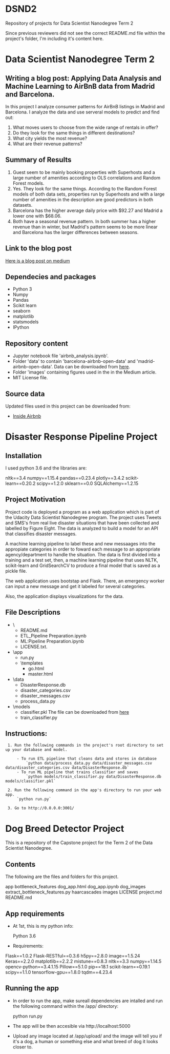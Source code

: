 # DSND2

Repository of projects for Data Scientist Nanodegree Term 2

Since previous reviewers did not see the correct README.md file within the project's folder, I'm including it's content here.




# Data Scientist Nanodegree Term 2

## Writing a blog post: Applying Data Analysis and Machine Learning to AirBnB data from Madrid and Barcelona.

In this project I analyze consumer patterns for AirBnB listings in Madrid and Barcelona. I analyze the data and use serveral models to predict and find out:

  1. What moves users to choose from the wide range of rentals in offer?
  2. Do they look for the same things in different destinations?
  3. What city yields the most revenue?
  4. What are their revenue patterns?

## Summary of Results

   1. Guest seem to be mainly booking properties with Superhosts and a large number of amenities according to OLS correlations and Random Forest models.
   2. Yes. They look for the same things. According to the Random Forest models of both data sets, properties run by Superhosts and with a large number of amenities in the description are good predictors in both datasets.
   3. Barcelona has the higher average daily price with $92.27 and Madrid a lower one with $68.06.
   4. Both have a seasonal revenue pattern. In both summer has a higher revenue than in winter, but Madrid's pattern seems to be more linear and Barcelona has the larger differences between seasons.

## Link to the blog post

[Here is a blog post on medium](https://medium.com/@danielgh/what-do-travelers-look-for-when-booking-vacation-rental-382af4e61f30)

## Dependecies and packages

- Python 3
- Numpy
- Pandas
- Scikit learn
- seaborn
- matplotlib
- statsmodels
- IPython

## Repository content

- Jupyter notebook file 'airbnb_analysis.ipynb'.
- Folder 'data' to contain 'barcelona-airbnb-open-data' and 'madrid-airbnb-open-data'. Data can be downloaded from [here](https://cloud.insoft.es/s/acfq983SwrifgKB).
- Folder 'images' containing figures used in the in the Medium article.
- MIT License file.

## Source data

Updated files used in this project can be downloaded from:

- [Inside Airbnb](http://insideairbnb.com/get-the-data.html)




# Disaster Response Pipeline Project


## Installation

I used python 3.6 and the libraries are:

nltk==3.4
numpy==1.15.4
pandas==0.23.4
plotly==3.4.2
scikit-learn==0.20.2
scipy==1.2.0
sklearn==0.0
SQLAlchemy==1.2.15


## Project Motivation

Project code is deployed a program as a web application which is part of the Udacity Data Scientist Nanodegree program. The project uses Tweets and SMS's from real live disaster situations that have been collected and labelled by Figure Eight. The data is analyzed to build a model for an API that classifies disaster messages.

A machine learning pipeline to label these and new messaages into the appropiate categories in order to foward each message to an appropriate agency/department to handle the situation. The data is first divided into a training and a test set, then, a machine learning pipeline that uses NLTK, scikit-learn and GridSearchCV to produce a final model that is saved as a pickle file.

The web application uses bootstap and Flask. There, an emergency worker can input a new message and get it labeled for several categories.

Also, the application displays visualizations for the data.


## File Descriptions

- \
	- README.md
	- ETL_Pipeline Preparation.ipynb
	- ML:Pipeline Preparation.ipynb
	- LICENSE.txt.
- \app
	- run.py
	- \templates
	   - go.html
	   - master.html
- \data
	- DisasterResponse.db
	- disaster_categories.csv
	- disaster_messages.csv
	- process_data.py
- \models
	- classifier.pkl The file can be downloaded from [here](https://cloud.insoft.es/s/NdHtSL7cRKGFM7d)
	- train_classifier.py


## Instructions:

     1. Run the following commands in the project's root directory to set up your database and model.

         - To run ETL pipeline that cleans data and stores in database
             `python data/process_data.py data/disaster_messages.csv data/disaster_categories.csv data/DisasterResponse.db`
         - To run ML pipeline that trains classifier and saves
             `python models/train_classifier.py data/DisasterResponse.db models/classifier.pkl`

     2. Run the following command in the app's directory to run your web app.
         `python run.py`

     3. Go to http://0.0.0.0:3001/



# Dog Breed Detector Project

This is a repository of the Capstone project for the Term 2 of the Data Scientist Nanodegree.

## Contents

The following are the files and folders for this project.

app
bottleneck_features
dog_app.html
dog_app.ipynb
dog_images
extract_bottleneck_features.py
haarcascades
images
LICENSE
project.md
README.md


## App requirements

- At 1st, this is my python info:

     Python 3.6


- Requirements:

 Flask==1.0.2
 Flask-RESTful==0.3.6
 h5py==2.8.0
 image==1.5.24
 Keras==2.2.0
 matplotlib==2.2.2
 mistune==0.8.3
 nltk==3.3
 numpy==1.14.5
 opencv-python==3.4.1.15
 Pillow==5.1.0
 pip==18.1
 scikit-learn==0.19.1
 scipy==1.1.0
 tensorflow-gpu==1.8.0
 tqdm==4.23.4

## Running the app

- In order to run the app, make sureall dependencies are intalled and run the following command within the /app/ directory:

     python run.py

- The app will be then accesible via http://localhost:5000

- Upload any image located at /app/upload/ and the image will tell you if it's a dog, a human or something else and what breed of dog it looks closer to.
